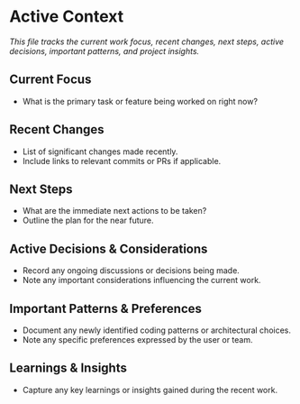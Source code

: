 # Active Context

*This file tracks the current work focus, recent changes, next steps, active decisions, important patterns, and project insights.*

## Current Focus

- What is the primary task or feature being worked on right now?

## Recent Changes

- List of significant changes made recently.
- Include links to relevant commits or PRs if applicable.

## Next Steps

- What are the immediate next actions to be taken?
- Outline the plan for the near future.

## Active Decisions & Considerations

- Record any ongoing discussions or decisions being made.
- Note any important considerations influencing the current work.

## Important Patterns & Preferences

- Document any newly identified coding patterns or architectural choices.
- Note any specific preferences expressed by the user or team.

## Learnings & Insights

- Capture any key learnings or insights gained during the recent work.
